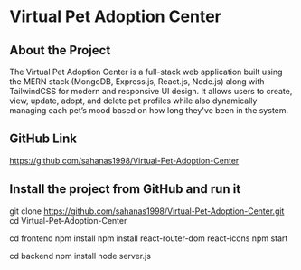 # Virtual Pet Adoption Center

## About the Project

The Virtual Pet Adoption Center is a full-stack web application built using the MERN stack (MongoDB, Express.js, React.js, Node.js) along with TailwindCSS for modern and responsive UI design. It allows users to create, view, update, adopt, and delete pet profiles while also dynamically managing each pet’s mood based on how long they've been in the system.

## GitHub Link

<https://github.com/sahanas1998/Virtual-Pet-Adoption-Center>

## Install the project from GitHub and run it

git clone <https://github.com/sahanas1998/Virtual-Pet-Adoption-Center.git>
cd Virtual-Pet-Adoption-Center

cd frontend
npm install
npm install react-router-dom react-icons
npm start

cd backend
npm install
node server.js




